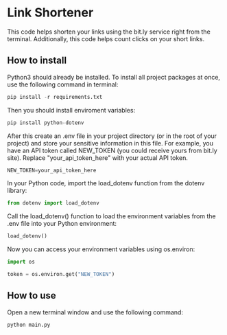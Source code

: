 # Link Shortener

This code helps shorten your links using the bit.ly service right from the terminal. Additionally, this code helps count clicks on your short links.
## How to install

Python3 should already be installed. To install all project packages at once, use the following command in terminal:

```python
pip install -r requirements.txt
```

Then you should install enviroment variables:

```python
pip install python-dotenv
```

After this create an .env file in your project directory (or in the root of your project) and store your sensitive information in this file. For example, you have an API token called NEW_TOKEN (you could receive yours from bit.ly site). Replace "your_api_token_here" with your actual API token.
```python 
NEW_TOKEN=your_api_token_here
```

In your Python code, import the load_dotenv function from the dotenv library:
```python 
from dotenv import load_dotenv
```

Call the load_dotenv() function to load the environment variables from the .env file into your Python environment:

```python
load_dotenv()
```
Now you can access your environment variables using os.environ:
```python
import os

token = os.environ.get("NEW_TOKEN")
```

## How to use

Open a new terminal window and use the following command:

```python main.py```

